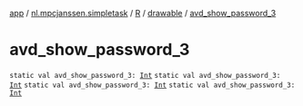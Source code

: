 [app](../../../index.md) / [nl.mpcjanssen.simpletask](../../index.md) / [R](../index.md) / [drawable](index.md) / [avd_show_password_3](.)

# avd_show_password_3

`static val avd_show_password_3: `[`Int`](https://kotlinlang.org/api/latest/jvm/stdlib/kotlin/-int/index.html)
`static val avd_show_password_3: `[`Int`](https://kotlinlang.org/api/latest/jvm/stdlib/kotlin/-int/index.html)
`static val avd_show_password_3: `[`Int`](https://kotlinlang.org/api/latest/jvm/stdlib/kotlin/-int/index.html)
`static val avd_show_password_3: `[`Int`](https://kotlinlang.org/api/latest/jvm/stdlib/kotlin/-int/index.html)